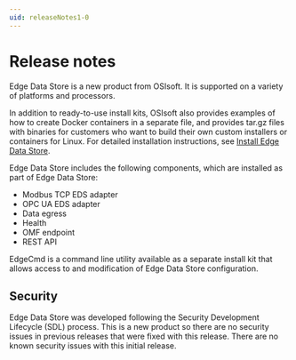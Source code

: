```yaml
---
uid: releaseNotes1-0
---
```


# Release notes

Edge Data Store is a new product from OSIsoft. It is supported on a variety of platforms and processors.   

In addition to ready-to-use install kits, OSIsoft also provides examples of how to create Docker containers in a separate file, and provides tar.gz files with binaries for customers who want to build their own custom installers or containers for Linux. For detailed installation instructions, see [Install Edge Data Store](xref:InstallEdgeDataStore1-0).

Edge Data Store includes the following components, which are installed as part of Edge Data Store:
- Modbus TCP EDS adapter
- OPC UA EDS adapter
- Data egress
- Health
- OMF endpoint
- REST API

EdgeCmd is a command line utility available as a separate install kit that allows access to and modification of Edge Data Store configuration.

## Security

Edge Data Store was developed following the Security Development Lifecycle (SDL) process. This is a new product so there are no security issues in previous releases that were fixed with this release. There are no known security issues with this initial release.
